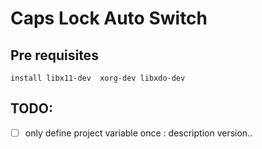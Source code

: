 # Caps Lock Auto Switch

## Pre requisites

```
install libx11-dev  xorg-dev libxdo-dev
```

## TODO:

- [ ] only define project variable once : description version..
